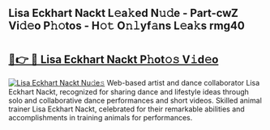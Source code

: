 ## Lisa Eckhart Nackt L𝚎a𝚔ed N𝚞𝚍e - Part-cwZ Vi𝚍𝚎o P𝚑𝚘tos - H𝚘𝚝 O𝚗𝚕yf𝚊ns L𝚎a𝚔s rmg40

# <h2><a href="http://kfe45v.oniu.top/?m=Lisa+Eckhart+Nackt">🔗👉 🔴 Lisa Eckhart Nackt P𝚑ot𝚘𝚜 V𝚒d𝚎o</a></h2>

[![Lisa Eckhart Nackt Nu𝚍e𝚜](https://i.imgur.com/0qMVB7G.gif)](http://kfe45v.oniu.top/?m=Lisa+Eckhart+Nackt)
Web-based artist and dance collaborator Lisa Eckhart Nackt, recognized for sharing dance and lifestyle ideas through solo and collaborative dance performances and short videos. Skilled animal trainer Lisa Eckhart Nackt, celebrated for their remarkable abilities and accomplishments in training animals for performances.  

